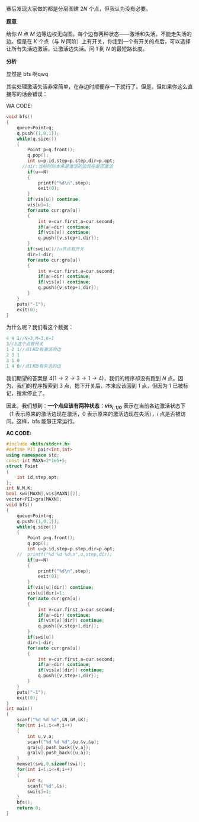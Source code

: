 赛后发现大家做的都是分层图建 $2N$ 个点，但我认为没有必要。

**题意**

给你 $N$ 点 $M$ 边等边权无向图。每个边有两种状态——激活和失活。不能走失活的边。但是在 $K$ 个点（与 $N$ 同阶）上有开关，你走到一个有开关的点后，可以选择让所有失活边激活，让激活边失活。问 $1$ 到 $N$ 的最短路长度。

**分析**

显然是 bfs 啊qwq

其实处理激活失活非常简单，在存边时顺便存一下就行了。但是。但如果你这么直接写的话会错误：

WA CODE:

```cpp
void bfs()
{
	queue<Point>q;
	q.push({1,0,1});
	while(q.size())
	{
		Point p=q.front();
		q.pop();
		int u=p.id,step=p.step,dir=p.opt;
      //dir:当前时刻本来是激活的边现在是否激活
		if(u==N)
		{
			printf("%d\n",step);
			exit(0);
		}
		if(vis[u]) continue;
		vis[u]=1;
		for(auto cur:gra[u])
		{
			int v=cur.first,a=cur.second;
			if(a!=dir) continue;
			if(vis[v]) continue;
			q.push({v,step+1,dir});
		}
		if(swi[u])//u节点有开关
		dir=1-dir;
		for(auto cur:gra[u])
		{
			int v=cur.first,a=cur.second;
			if(a!=dir) continue;
			if(vis[v]) continue;
			q.push({v,step+1,dir});
		}
	}
	puts("-1");
	exit(0);
}
```
为什么呢？我们看这个数据：

```c
4 4 1//N=3,M=3,K=1
3//3这个点有开关
1 2 1//点1和2有激活的边
2 3 1
3 1 0
1 4 0//点1和3有失活的边
```
我们期望的答案是 $4(1 \to 2 \to 3 \to 1 \to 4)$，我们的程序却没有跑到 $N$ 点。因为，我们的程序搜索到 $3$ 点，摁下开关后，本来应该回到 $1$ 点，但因为 $1$ 已被标记，搜索停止了。

因此，我们想到：**一个点应该有两种状态：$vis_{i,1/0}$** 表示在当前各边激活状态下（$1$ 表示原来的激活边现在激活，$0$ 表示原来的激活边现在失活），$i$ 点是否被访问。这样，bfs 能够正常运行。

**AC CODE:**

```cpp
#include <bits/stdc++.h>
#define PII pair<int,int>
using namespace std;
const int MAXN=2*1e5+5;
struct Point
{
	int id,step,opt;
};
int N,M,K;
bool swi[MAXN],vis[MAXN][2];
vector<PII>gra[MAXN];
void bfs()
{
	queue<Point>q;
	q.push({1,0,1});
	while(q.size())
	{
		Point p=q.front();
		q.pop();
		int u=p.id,step=p.step,dir=p.opt;
	//	printf("%d %d %d\n",u,step,dir);
		if(u==N)
		{
			printf("%d\n",step);
			exit(0);
		}
		if(vis[u][dir]) continue;
		vis[u][dir]=1;
		for(auto cur:gra[u])
		{
			int v=cur.first,a=cur.second;
			if(a!=dir) continue;
			if(vis[v][dir]) continue;
			q.push({v,step+1,dir});
		}
		if(swi[u])
		dir=1-dir;
		for(auto cur:gra[u])
		{
			int v=cur.first,a=cur.second;
			if(a!=dir) continue;
			if(vis[v][dir]) continue;
			q.push({v,step+1,dir});
		}
	}
	puts("-1");
	exit(0);
}
int main()
{
	scanf("%d %d %d",&N,&M,&K);
	for(int i=1;i<=M;i++)
	{
		int u,v,a;
		scanf("%d %d %d",&u,&v,&a);
		gra[u].push_back({v,a});
		gra[v].push_back({u,a});
	}
	memset(swi,0,sizeof(swi));
	for(int i=1;i<=K;i++)
	{
		int s;
		scanf("%d",&s);
		swi[s]=1;
	}
	bfs();
	return 0;
}
```

